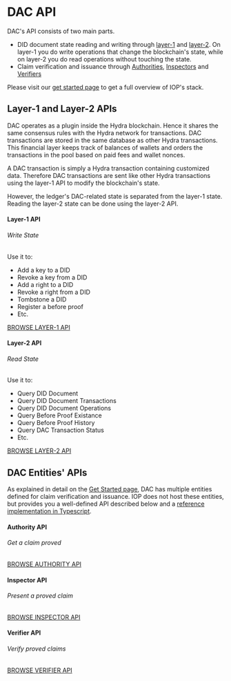 # DAC API

DAC's API consists of two main parts.

- DID document state reading and writing through [layer-1](glossary.md?id=Layer-1) and [layer-2](glossary.md?id=Layer-2). On layer-1 you do write operations that change the blockchain's state, while on layer-2 you do read operations without touching the state.
- Claim verification and issuance through [Authorities](glossary.md?id=Authority), [Inspectors](glossary.md?id=Inspector) and [Verifiers](glossary.md?id=Verifier)

Please visit our [get started page](/get_started) to get a full overview of IOP's stack.

## Layer-1 and Layer-2 APIs

DAC operates as a plugin inside the Hydra blockchain. Hence it shares the same consensus rules with the Hydra network for transactions. DAC transactions are stored in the same database as other Hydra transactions. This financial layer keeps track of balances of wallets and orders the transactions in the pool based on paid fees and wallet nonces.

A DAC transaction is simply a Hydra transaction containing customized data. Therefore DAC transactions are sent like other Hydra transactions using the layer-1 API to modify the blockchain's state.

However, the ledger's DAC-related state is separated from the layer-1 state. Reading the layer-2 state can be done using the layer-2 API.

<div class="row">
  <div class="col-sm-6">
    <div class="card h-100">
      <div class="card-body d-flex flex-column">
        <div class="row no-gutters">
          <div class="col-12 mt-2">
            <h4 class="card-title">Layer-1 API</h4>
            <h6 class="card-subtitle text-muted">Write State</h6>
          </div>
        </div>
        <div class="card-text mt-3">
          Use it to:
          <ul>
              <li>Add a key to a DID</li>
              <li>Revoke a key from a DID</li>
              <li>Add a right to a DID</li>
              <li>Revoke a right from a DID</li>
              <li>Tombstone a DID</li>
              <li>Register a before proof</li>
              <li>Etc.</li>
          </ul>
        </div>
        <div class="mt-auto">
          <a href="/#/api/layer1_api" class="btn btn-outline-primary">BROWSE LAYER-1 API</a>
        </div>
      </div>
    </div>
  </div>
  <div class="col-sm-6">
    <div class="card h-100">
      <div class="card-body d-flex flex-column">
        <div class="row no-gutters">
          <div class="col-12 mt-2">
            <h4 class="card-title">Layer-2 API</h4>
            <h6 class="card-subtitle text-muted">Read State</h6>
          </div>
        </div>
        <div class="card-text mt-3">
          Use it to:
          <ul>
              <li>Query DID Document</li>
              <li>Query DID Document Transactions</li>
              <li>Query DID Document Operations</li>
              <li>Query Before Proof Existance</li>
              <li>Query Before Proof History</li>
              <li>Query DAC Transaction Status</li>
              <li>Etc.</li>
          </ul>
        </div>
        <div class="mt-auto">
          <a href="/#/api/layer2_api" class="btn btn-outline-primary">BROWSE LAYER-2 API</a>
        </div>
      </div>
    </div>
  </div>
</div>

## DAC Entities' APIs

As explained in detail on the [Get Started page](/get_started), DAC has multiple entities defined for claim verification and issuance. IOP does not host these entities, but provides you a well-defined API described below and a [reference implementation in Typescript](https://github.com/Internet-of-People/morpheus-ts/tree/master/packages).

<div class="row">
  <div class="col-sm-6">
    <div class="card h-100">
      <div class="card-body d-flex flex-column">
        <div class="row no-gutters">
          <div class="col-12 mt-2">
            <h4 class="card-title">Authority API</h4>
            <h6 class="card-subtitle text-muted">Get a claim proved</h6>
          </div>
        </div>
        <div class="mt-3">
          <a href="/#/api/authority_api" class="btn btn-outline-primary">BROWSE AUTHORITY API</a>
        </div>
      </div>
    </div>
  </div>
  <div class="col-sm-6">
    <div class="card h-100">
      <div class="card-body d-flex flex-column">
        <div class="row no-gutters">
          <div class="col-12 mt-2">
            <h4 class="card-title">Inspector API</h4>
            <h6 class="card-subtitle text-muted">Present a proved claim</h6>
          </div>
        </div>
        <div class="mt-3">
          <a href="/#/api/inspector_api" class="btn btn-outline-primary">BROWSE INSPECTOR API</a>
        </div>
      </div>
    </div>
  </div>
  <div class="col-sm-6 mt-3">
    <div class="card h-100">
      <div class="card-body d-flex flex-column">
        <div class="row no-gutters">
          <div class="col-12 mt-2">
            <h4 class="card-title">Verifier API</h4>
            <h6 class="card-subtitle text-muted">Verify proved claims</h6>
          </div>
        </div>
        <div class="mt-3">
          <a href="/#/api/verifier_api" class="btn btn-outline-primary">BROWSE VERIFIER API</a>
        </div>
      </div>
    </div>
  </div>
</div>
